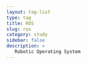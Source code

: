 ```yaml
---
layout: tag-list
type: tag
title: ROS
slug: ros
category: study
sidebar: false
description: >
   Robotic Operating System
---
```

